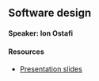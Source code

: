 ## Software design

#### Speaker: Ion Ostafi

#### Resources
* [Presentation slides](presentation-slides.pdf)
